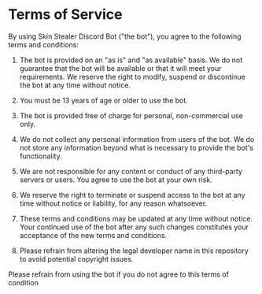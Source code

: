 # Terms of Service

By using Skin Stealer Discord Bot ("the bot"), you agree to the following terms and conditions:

1. The bot is provided on an "as is" and "as available" basis. We do not guarantee that the bot will be available or that it will meet your requirements. We reserve the right to modify, suspend or discontinue the bot at any time without notice.

2. You must be 13 years of age or older to use the bot.

3. The bot is provided free of charge for personal, non-commercial use only.

4. We do not collect any personal information from users of the bot. We do not store any information beyond what is necessary to provide the bot's functionality.

5. We are not responsible for any content or conduct of any third-party servers or users. You agree to use the bot at your own risk.

6. We reserve the right to terminate or suspend access to the bot at any time without notice or liability, for any reason whatsoever.

7. These terms and conditions may be updated at any time without notice. Your continued use of the bot after any such changes constitutes your acceptance of the new terms and conditions.

8. Please refrain from altering the legal developer name in this repository to avoid potential copyright issues.

Please refrain from using the bot if you do not agree to this terms of condition